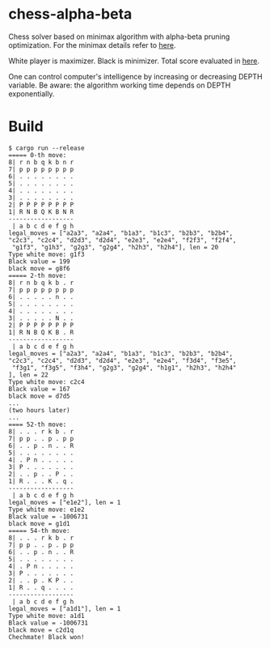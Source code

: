 # chess-alpha-beta

Chess solver based on minimax algorithm with alpha-beta pruning optimization. For the minimax details refer to [here](https://en.wikipedia.org/wiki/Minimax#Pseudocode).

White player is maximizer. Black is minimizer. Total score evaluated in [here](https://docs.rs/pleco/0.5.0/pleco/board/struct.Board.html#method.psq).

One can control computer's intelligence by increasing or decreasing DEPTH variable. Be aware: the algorithm working time depends on DEPTH exponentially.

# Build

```
$ cargo run --release
===== 0-th move:
8| r n b q k b n r
7| p p p p p p p p
6| . . . . . . . .
5| . . . . . . . .
4| . . . . . . . .
3| . . . . . . . .
2| P P P P P P P P
1| R N B Q K B N R
------------------
 | a b c d e f g h
legal_moves = ["a2a3", "a2a4", "b1a3", "b1c3", "b2b3", "b2b4",
"c2c3", "c2c4", "d2d3", "d2d4", "e2e3", "e2e4", "f2f3", "f2f4",
 "g1f3", "g1h3", "g2g3", "g2g4", "h2h3", "h2h4"], len = 20
Type white move: g1f3
Black value = 199
black move = g8f6
===== 2-th move:
8| r n b q k b . r
7| p p p p p p p p
6| . . . . . n . .
5| . . . . . . . .
4| . . . . . . . .
3| . . . . . N . .
2| P P P P P P P P
1| R N B Q K B . R
------------------
 | a b c d e f g h
legal_moves = ["a2a3", "a2a4", "b1a3", "b1c3", "b2b3", "b2b4",
"c2c3", "c2c4", "d2d3", "d2d4", "e2e3", "e2e4", "f3d4", "f3e5",
 "f3g1", "f3g5", "f3h4", "g2g3", "g2g4", "h1g1", "h2h3", "h2h4"
], len = 22
Type white move: c2c4
Black value = 167
black move = d7d5
...
(two hours later)
...
==== 52-th move:
8| . . . r k b . r
7| p p . . p . p p
6| . . p . n . . R
5| . . . . . . . .
4| . P n . . . . .
3| P . . . . . . .
2| . . p . . P . .
1| R . . . K . q .
------------------
 | a b c d e f g h
legal_moves = ["e1e2"], len = 1
Type white move: e1e2
Black value = -1006731
black move = g1d1
===== 54-th move:
8| . . . r k b . r
7| p p . . p . p p
6| . . p . n . . R
5| . . . . . . . .
4| . P n . . . . .
3| P . . . . . . .
2| . . p . K P . .
1| R . . q . . . .
------------------
 | a b c d e f g h
legal_moves = ["a1d1"], len = 1
Type white move: a1d1
Black value = -1006731
black move = c2d1q
Chechmate! Black won!
```
